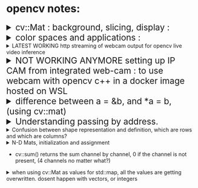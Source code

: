 # opencv notes:

<details>
<summary style="font-size:2.35vw"> cv::Mat : background, slicing, display : </summary>
reference : <a href="https://docs.opencv.org/4.x/d6/d6d/tutorial_mat_the_basic_image_container.html">cv::Mat tutorial docs</a> 

reference : <a href="https://docs.opencv.org/2.4/modules/core/doc/basic_structures.html#vec">cv::Mat tutorial docs (older)</a> 


1. Mat is the object used for storing images as arrays.

2. cv::MAT object consists of a header containing matrix details like matrix dimention details, storing method, pixel value array address.

3. using the copy constructor () / list intialization {} / assigment = will only copy header. i.e. in the below code, all 3 objects A, B, C point to the same pixel matrix. 

```cpp
Mat A, C;
A = imread(argv[1], IMREAD_COLOR); 
Mat B(A); 
C = A;
```

4. to make a copy of the pixel value matrix , shoude use <code> cv::Mat::clone() </code> <code> cv::Mat::copyTo() </code>

```cpp
Mat F = A.clone();
Mat G;
A.copyTo(G);
```

5. i) indexing a matrix, Vec3b is to read a 3channel point vector
```cpp
//  OUTPUT 1
int r = 140, c = 140, ch = 0; 
cout <<"\n\nOUTPUT 1\n\n";
for(; r < 145; r++)
{
    cout << "[";
    for(; c < 145; c++)
    {
        cout<<frame.at<Vec3b>(r,c) << ", ";
    }
    c = 140;
    cout << "],\n";
}

//  OUTPUT 2
cout <<"\n\nOUTPUT 2\n";
Mat vizslice(frame(Range(140,145) , Range(140,145)));
cout << "\nmatrix chunk : \n" << format(vizslice, Formatter::FMT_NUMPY ) <<"\n"; 
```
![Alt text](./images/image-20.png)

indexing element by element : 
```cpp
Mat procChannels[3];
split(frame, procChannels);
//r = row index, c = col index, ch = channel
static_cast<int>(procChannels[ch].at<uchar>(r,c))
```


5. ii) to **slice** Mat

```cpp
Mat frame;
*inputVideo >> frame;
Mat slice{frame(Range(140,145) , Range(140,145))};
```
![Alt text](./images/image.png)
(c*ch) * r ?


6. Mat with random values <code>cv::randu()</code>

```cpp
Mat R = Mat(3, 2, CV_8UC3);
randu(R, Scalar::all(0), Scalar::all(255));
```

7. <details><summary> Assignment of rows/columns and slices : 

<a href="https://docs.opencv.org/2.4/modules/core/doc/basic_structures.html#vec">extensive Mat tutorial </a>

rows/ cols: 

```cpp
// add the 5-th row, multiplied by 3 to the 3rd row
M.row(3) = M.row(3) + M.row(5)*3;

// now copy the 7-th column to the 1-st column
// M.col(1) = M.col(7); // this will not work
Mat M1 = M.col(1);
M.col(7).copyTo(M1);
```
slices:
```cpp
// create a new 320x240 image
Mat img(Size(320,240),CV_8UC3);
// select a ROI
Mat roi(img, Rect(10,10,100,100));
// fill the ROI with (0,255,0) (which is green in RGB space);
// the original 320x240 image will be modified
roi = Scalar(0,255,0);
```



8. formatting Mat dislay in cout :  <code>format(mat_name, Formatter::FMT_PYTHON)</code>

```cpp
Mat slice{frame(Range(140,145) , Range(140,145))};
cout << "\nmatrix chunk : \n" << format(slice Formatter::FMT_NUMPY ) <<"\n";
```
![Alt text](./images/image-1.png)

9. A Mapping of Type to Numbers in OpenCV
reference : <a href="https://gist.github.com/yangcha/38f2fa630e223a8546f9b48ebbb3e61a">Mat types</a>

| | C1 | C2 | C3 | C4
|---|---|---|---|---|
|CV_8U|	0|	8|	16|	24
|CV_8S|	1|	9|	17|	25
|CV_16U| 2|	10|	18|	26
|CV_16S| 3|	11|	19|	27
|CV_32S| 4|	12|	20|	28
|CV_32F| 5|	13|	21|	29
|CV_64F| 6|	14|	22|	30

10. \* operator does matrix multiplication not element wise.

11. <code> interim.convertTo(interim, CV_64F); </code> convert mats before processing and operating on them, or else crazy things happen 
<br>
</details>


<details>
<summary style="font-size:2.35vw"> color spaces and applications : </summary>

reference : <a href="https://docs.opencv.org/4.x/d6/d6d/tutorial_mat_the_basic_image_container.html">cv::Mat tutorial docs</a> 

- ***RGB*** is the most common as our eyes use something similar, however keep in mind that OpenCV standard display system composes colors using the BGR color space (red and blue channels are swapped places).
- The ***HSV*** and ***HLS*** decompose colors into their hue, saturation and value/luminance components, which is a more natural way for us to describe colors. You might, for example, dismiss the last component, making your algorithm less sensible to the light conditions of the input image.
- ***YCrCb*** is used by the popular JPEG image format.
- ***CIE L\*a\*b\**** is a perceptually uniform color space, which comes in handy if you need to measure the distance of a given color to another color.

</details>

<details><summary>LATEST WORKING http streaming of webcam output for opencv live video inference </summary>

- Go to the installation and setup repository, and find the coressponding folder.
- create conda env, configure what ever is needed by that subfolder.
- run main.py
- copy past <code> http://10.110.115.50:5000/ </code> in the browser or whatever looks like that from the output of main.py
- when the page opens, click open image in new tab.
- <code> http://10.110.115.50:5000/video_feed </code> the url for the feed should look something like this. use this as source for your 

```cpp
VID = "http://10.110.115.50:5000/video_feed"
cv::VideoCapture inputvideo(VID);
Mat frame;
*inputvideo >> frame
```
</details>
<details>
<summary style="font-size:2.35vw">NOT WORKING ANYMORE setting up IP CAM from integrated web-cam : to use webcam with opencv c++ in a docker image hosted on WSL</summary>
reference : <a href="https://www.youtube.com/watch?v=zd012EHvsIg">ip cam using VLC media player</a>

1. open vlc media player
2. goto media -> stream
3. goto capture device tab and select video device name, and audio device name.
4. click "advanced options" button in the same step and "tick" the device properties checkbox
5. click on the scroll down attached to the "stream" button, and click "stream"

![Alt text](./images/image-2.png)
6. at the source setting window, click next.
7. open the file scroll down and click **http** (change 1), 
8. click add, and type in the some name (referred to as \<some name\> from now on.), this will be part of the url.

 ![Alt text](./images/image-3.png)

9. select "video - H.264 + MP3 (MP4)" 

![Alt text](./images/image-5.png)

10. select **MP4/MOV** change(2)

![Alt text](./images/image-6.png)

11. click the "spanner" icon next to the previously set dropdown, go to each of the tabs in the configuration window, and apply settings as below : 

![Alt text](./images/image-7.png)

![Alt text](./images/image-8.png)

nothing needed for subtitles , because we dont have any

12. click save, and next

13. from the generated output string, copy the highlighted part. This part will be part of the stream's URL

![Alt text](./images/image-9.png)

14. click stream

15. a new window wil openup with video properties, click default, in both "Video Proc Amp" tab, and "Camera Control" tab.

![Alt text](./images/image-10.png)

16. click next / apply + ok

![Alt text](./images/image-11.png)

17. click apply + OK

17. the audio properties tab will open, click apply + OK in this tab as well.

![Alt text](./images/image-12.png)

18. check the vlc media player's window. the stream should have started :

![Alt text](./images/image-13.png)


19. find your ip address using the "ipconfig /all" command in cmd

20. search for this part of the output, and look under **IPv4 Address** for your IP address, which will be in the following format : xx.xxx.xxx.xx

![Alt text](./images/image-15.png)

21. your final ip camera url will be "http://\<ip address\>:8080/\<some name\>", (reffer previous steps for what \<some name\> is.)

22. Now you can do add use the below lines of code and have a valid object that returns frames from the ip camera, in your docker container.

```cpp
string vidPath = "http://<ip address>:8080/<some name>";
inputVideo = new VideoCapture(vidPath);
```
</details>

<details>
<summary style="font-size:2.35vw"> difference between a = &b, and *a = b, (using cv::mat)</summary>
reference : <a href="https://stackoverflow.com/a/13017187">discusssion forum</a>

```cpp
    Mat a = Mat(1,3,CV_8U, Scalar(1));
    Mat b = Mat(1,5,CV_8U, Scalar(0));
    Mat* aptr = &a;
    Mat* bptr = &b;
```

<code>aptr = &b;</code>
a's value is now the address if b. therefore:
- bptr should be = aptr
- aptr should now be pointing to b
- *bptr will point to b
- so both aptr, and btr points to b,
- a remains untouched.

![Alt text](./images/image-18.png)

<code>*aptr = b;</code>
- a should be overwritten by b, because initially *aptr = a
- aptr AKA late a's address, should now point to a copy of b.
-  bptr wasnt touched, so bptr will remain pointing to the original b .

![Alt text](./images/image-17.png)

</details>

<details>
<summary style="font-size:2.35vw">Understanding passing by address.</summary>

- when passed as address, although the addresses of actual parameters are copied to formal parameters, if the the formal parameter's values (these are pointers) are reassigned to point to a different address, the change WONT reflect in the actual parameters. DONT COUNT ON IT AGAIN.

- Also, DONT hesitate to pass <code>cv::Mat</code> by value, by doing so you are NOT passing the pixel value array, but just a class object that contains some details about the array, and the pointer to it, as mentioned above. Moreover, the size of mat is about the same for any Mat intance. For instance:

```cpp
*inputVideo >> frame;
Mat gblurr = Mat(5, 5, CV_32F, data);
cout << "\n\nfilter : dimentions : " << gblurr.size() << " object size : "<< sizeof(gblurr);
cout << "\nframe : dimentions : "<< frame.size() << " object size : " << sizeof(frame) << "\n\n"; 
```
![Alt text](./images/image-19.png)
</details>

<details><summary> Confusion between shape representation and definition, which are rows and which are columns? </summary>

The Definition of a Mat <code>Mat testmat = Mat(1, 5, CV_32FC1, Scalar(2));</code> is done as (rows, columns, type, value), but the <code>Mat.size()</code> function returns dims as [columns x rows], which causes a lot of confusion. check how the shape of the matrices look when they are multiplied, in the below image. 

```cpp
gblurr1dCh = Mat(1, 5, CV_32FC1, Scalar(2));
colSlice = Mat(640, 5, CV_32FC1, Scalar(3));

cout << "\n\n\nvisualizing shape in order of multiplication : "<< gblurr1dCh.size() <<" * "<<colSlice.t().size()<<"\n\n\n";

Mat prodtest =  gblurr1dCh * colSlice.t(); 

cout << format(prodtest, Formatter::FMT_NUMPY);
```

![Alt text](./images/image-21.png)

</details>

<details><summary> N-D Mats, initialization and assignment </summary>

<a href="https://forum.opencv.org/t/slicing-operation-help/13355/7"> Reference resource link </a>

relevant classes and functions : 
- <a href="https://docs.opencv.org/4.x/d3/d63/classcv_1_1Mat.html#ad543b6bd296ae1247032c750af4718e1">operator()()</a>

- <a href="https://docs.opencv.org/4.x/d3/d63/classcv_1_1Mat.html#a40b5b3371a9c2a4b2b8ce0c8068d7c96">locateROI()</a>

code sample : 

```cpp
const int sz[] = {3,8,8,5}; // slightly smaller for viz.
cv::Mat input_array(4,sz,CV_32F,cv::Scalar(1.0));
std::vector<cv::Range> ranges;
  ranges.push_back(cv::Range::all());
  ranges.push_back(cv::Range::all());
  ranges.push_back(cv::Range::all());
  ranges.push_back(cv::Range(0, 2));

cv::Mat subarray = input_array(ranges);
cout << subarray.size << endl;
subarray = subarray * 2; // some op
cout << Mat(8,8,CV_32F,input_array.ptr(0));
```




![Alt text](./images/image-22.png)


```cpp
cv::Mat largeMat = cv::Mat::zeros(500, 500, CV_8UC3);

cv::Mat smallMat = cv::Mat::zeros(100, 100, CV_8UC3);

smallMat.setTo(cv::Scalar(255, 0, 0)); // Blue 

cv::Rect roi(200, 200, smallMat.cols, smallMat.rows);

smallMat.copyTo(largeMat(roi));
```

![Alt text](./images/image-23.png)

</details>

- cv::sum() returns the sum channel by channel, 0 if the channel is not present, (4 channels no matter what?)

<details>
<summary> when using cv::Mat as values for std::map, all the values are getting overwritten. dosent happen with vectors, or integers</summary>
</details>